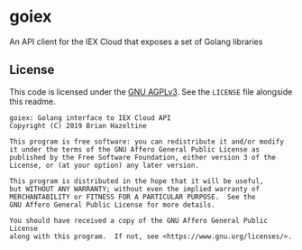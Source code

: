 # goiex

An API client for the IEX Cloud that exposes a set of Golang libraries

## License

This code is licensed under the [GNU AGPLv3](https://www.gnu.org/licenses/agpl-3.0.html). See the `LICENSE` file alongside this readme.

```plain
goiex: Golang interface to IEX Cloud API
Copyright (C) 2019 Brian Hazeltine

This program is free software: you can redistribute it and/or modify
it under the terms of the GNU Affero General Public License as
published by the Free Software Foundation, either version 3 of the
License, or (at your option) any later version.

This program is distributed in the hope that it will be useful,
but WITHOUT ANY WARRANTY; without even the implied warranty of
MERCHANTABILITY or FITNESS FOR A PARTICULAR PURPOSE.  See the
GNU Affero General Public License for more details.

You should have received a copy of the GNU Affero General Public License
along with this program.  If not, see <https://www.gnu.org/licenses/>.
```
